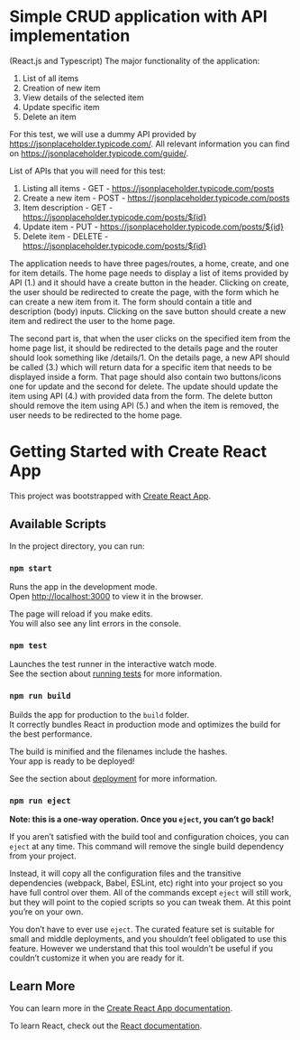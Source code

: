 # Simple CRUD application with API implementation
(React.js and Typescript)
The major functionality of the application:
1. List of all items
2. Creation of new item
3. View details of the selected item
4. Update specific item
5. Delete an item

For this test, we will use a dummy API provided by https://jsonplaceholder.typicode.com/. All
relevant information you can find on https://jsonplaceholder.typicode.com/guide/.

List of APIs that you will need for this test:
1. Listing all items - GET - https://jsonplaceholder.typicode.com/posts
2. Create a new item - POST - https://jsonplaceholder.typicode.com/posts
3. Item description - GET - https://jsonplaceholder.typicode.com/posts/${id}
4. Update item - PUT - https://jsonplaceholder.typicode.com/posts/${id}
5.  Delete item - DELETE - https://jsonplaceholder.typicode.com/posts/${id}

The application needs to have three pages/routes, a home, create, and one for item details.
The home page needs to display a list of items provided by API (1.) and it should have a create
button in the header. Clicking on create, the user should be redirected to create the page, with
the form which he can create a new item from it. The form should contain a title and
description (body) inputs. Clicking on the save button should create a new item and redirect
the user to the home page.

The second part is, that when the user clicks on the specified item from the home page list, it
should be redirected to the details page and the router should look something like /details/1.
On the details page, a new API should be called (3.) which will return data for a specific item
that needs to be displayed inside a form. That page should also contain two buttons/icons one
for update and the second for delete. The update should update the item using API (4.) with
provided data from the form. The delete button should remove the item using API (5.) and when
the item is removed, the user needs to be redirected to the home page.

# Getting Started with Create React App

This project was bootstrapped with [Create React App](https://github.com/facebook/create-react-app).

## Available Scripts

In the project directory, you can run:

### `npm start`

Runs the app in the development mode.\
Open [http://localhost:3000](http://localhost:3000) to view it in the browser.

The page will reload if you make edits.\
You will also see any lint errors in the console.

### `npm test`

Launches the test runner in the interactive watch mode.\
See the section about [running tests](https://facebook.github.io/create-react-app/docs/running-tests) for more information.

### `npm run build`

Builds the app for production to the `build` folder.\
It correctly bundles React in production mode and optimizes the build for the best performance.

The build is minified and the filenames include the hashes.\
Your app is ready to be deployed!

See the section about [deployment](https://facebook.github.io/create-react-app/docs/deployment) for more information.

### `npm run eject`

**Note: this is a one-way operation. Once you `eject`, you can’t go back!**

If you aren’t satisfied with the build tool and configuration choices, you can `eject` at any time. This command will remove the single build dependency from your project.

Instead, it will copy all the configuration files and the transitive dependencies (webpack, Babel, ESLint, etc) right into your project so you have full control over them. All of the commands except `eject` will still work, but they will point to the copied scripts so you can tweak them. At this point you’re on your own.

You don’t have to ever use `eject`. The curated feature set is suitable for small and middle deployments, and you shouldn’t feel obligated to use this feature. However we understand that this tool wouldn’t be useful if you couldn’t customize it when you are ready for it.

## Learn More

You can learn more in the [Create React App documentation](https://facebook.github.io/create-react-app/docs/getting-started).

To learn React, check out the [React documentation](https://reactjs.org/).

